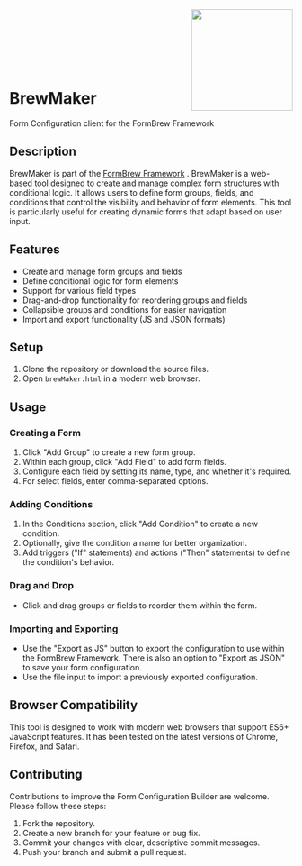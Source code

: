 <picture>
    <source media="(prefers-color-scheme: dark)" srcset="https://raw.githubusercontent.com/JoshKoiro/BrewMaker/dev/img/logo-dark.png"> 
    <source media="(prefers-color-scheme: dark)" srcset="https://raw.githubusercontent.com/JoshKoiro/BrewMaker/dev/img/logo-light.png">
    <img src="https://raw.githubusercontent.com/JoshKoiro/BrewMaker/dev/img/logo-dark.png" height="180px" align="right">
</picture>
<br>
<br>
<br>
<br>
<br>
<br>
<h1 align="left">BrewMaker</h1>
Form Configuration client for the FormBrew Framework

## Description

BrewMaker is part of the [FormBrew Framework](https://github.com/JoshKoiro/FormBrew) . BrewMaker is a web-based tool designed to create and manage complex form structures with conditional logic. It allows users to define form groups, fields, and conditions that control the visibility and behavior of form elements. This tool is particularly useful for creating dynamic forms that adapt based on user input.

## Features

- Create and manage form groups and fields
- Define conditional logic for form elements
- Support for various field types
- Drag-and-drop functionality for reordering groups and fields
- Collapsible groups and conditions for easier navigation
- Import and export functionality (JS and JSON formats)

## Setup

1. Clone the repository or download the source files.
2. Open `brewMaker.html` in a modern web browser.

## Usage

### Creating a Form

1. Click "Add Group" to create a new form group.
2. Within each group, click "Add Field" to add form fields.
3. Configure each field by setting its name, type, and whether it's required.
4. For select fields, enter comma-separated options.

### Adding Conditions

1. In the Conditions section, click "Add Condition" to create a new condition.
2. Optionally, give the condition a name for better organization.
3. Add triggers ("If" statements) and actions ("Then" statements) to define the condition's behavior.

### Drag and Drop

- Click and drag groups or fields to reorder them within the form.

### Importing and Exporting

- Use the "Export as JS" button to export the configuration to use within the FormBrew Framework.  There is also an option to "Export as JSON" to save your form configuration.
- Use the file input to import a previously exported configuration.

## Browser Compatibility

This tool is designed to work with modern web browsers that support ES6+ JavaScript features. It has been tested on the latest versions of Chrome, Firefox, and Safari.

## Contributing

Contributions to improve the Form Configuration Builder are welcome. Please follow these steps:

1. Fork the repository.
2. Create a new branch for your feature or bug fix.
3. Commit your changes with clear, descriptive commit messages.
4. Push your branch and submit a pull request.

<!-- <img src="https://raw.githubusercontent.com/JoshKoiro/BrewMaker/dev/img/logo-dark.png" width="40%" align="right">
<img src="https://raw.githubusercontent.com/JoshKoiro/BrewMaker/dev/img/logo-light.png" width="40%" align="right"> -->
